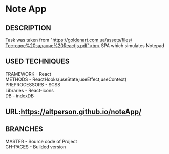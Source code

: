 # Note App<br>

## DESCRIPTION<br>

Task was taken from "https://goldenart.com.ua/assets/files/Тестовое%20задание%20Reactjs.pdf"<br>
SPA which simulates Notepad<br>

## USED TECHNIQUES<br>

FRAMEWORK - React<br>
METHODS - ReactHooks(useState,useEffect,useContext)<br>
PREPROCESSORS - SCSS<br>
Libraries - React-icons<br>
DB - indexDB<br>

## URL:https://altperson.github.io/noteApp/<br>

## BRANCHES<br>

MASTER - Source code of Project<br>
GH-PAGES - Builded version
